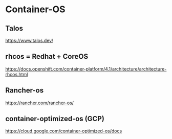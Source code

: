 # Container-OS



##  Talos

 https://www.talos.dev/     
 
 
## rhcos  =   Redhat + CoreOS
 
https://docs.openshift.com/container-platform/4.1/architecture/architecture-rhcos.html     
 
##  Rancher-os
https://rancher.com/rancher-os/


## container-optimized-os (GCP)   
https://cloud.google.com/container-optimized-os/docs   






 
